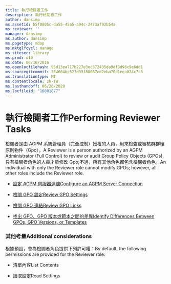 ```yaml
---
title: 執行檢閱者工作
description: 執行檢閱者工作
author: dansimp
ms.assetid: b5f0805c-da55-45a5-a94c-2473af92b54a
ms.reviewer: ''
manager: dansimp
ms.author: dansimp
ms.pagetype: mdop
ms.mktglfcycl: manage
ms.sitesec: library
ms.prod: w10
ms.date: 06/16/2016
ms.openlocfilehash: 95d13ea717b227e3ec372435da9df3d98c9e6dd1
ms.sourcegitcommit: 354664bc527d93f80687cd2eba70d1eea024c7c3
ms.translationtype: MT
ms.contentlocale: zh-TW
ms.lasthandoff: 06/26/2020
ms.locfileid: "10801877"
---
```

# <span data-ttu-id="fdc2d-103">執行檢閱者工作</span><span class="sxs-lookup"><span data-stu-id="fdc2d-103">Performing Reviewer Tasks</span></span>


<span data-ttu-id="fdc2d-104">檢閱者是由 AGPM 系統管理員（完全控制）授權的人員，用來檢查或審核群群組原則物件（Gpo）。</span><span class="sxs-lookup"><span data-stu-id="fdc2d-104">A Reviewer is a person authorized by an AGPM Administrator (Full Control) to review or audit Group Policy Objects (GPOs).</span></span> <span data-ttu-id="fdc2d-105">只有檢閱者角色的人員才能修改 Gpo;不過，所有其他角色都包含檢閱者角色。</span><span class="sxs-lookup"><span data-stu-id="fdc2d-105">An individual with only the Reviewer role cannot modify GPOs; however, all other roles include the Reviewer role.</span></span>

-   [<span data-ttu-id="fdc2d-106">設定 AGPM 伺服器連線</span><span class="sxs-lookup"><span data-stu-id="fdc2d-106">Configure an AGPM Server Connection</span></span>](configure-an-agpm-server-connection-agpm40.md)

-   [<span data-ttu-id="fdc2d-107">檢閱 GPO 設定</span><span class="sxs-lookup"><span data-stu-id="fdc2d-107">Review GPO Settings</span></span>](review-gpo-settings-agpm40.md)

-   [<span data-ttu-id="fdc2d-108">檢閱 GPO 連結</span><span class="sxs-lookup"><span data-stu-id="fdc2d-108">Review GPO Links</span></span>](review-gpo-links-agpm40.md)

-   [<span data-ttu-id="fdc2d-109">找出 GPO、GPO 版本或範本之間的差異</span><span class="sxs-lookup"><span data-stu-id="fdc2d-109">Identify Differences Between GPOs, GPO Versions, or Templates</span></span>](identify-differences-between-gpos-gpo-versions-or-templates-agpm40.md)

### <span data-ttu-id="fdc2d-110">其他考量</span><span class="sxs-lookup"><span data-stu-id="fdc2d-110">Additional considerations</span></span>

<span data-ttu-id="fdc2d-111">根據預設，會為檢閱者角色提供下列許可權：</span><span class="sxs-lookup"><span data-stu-id="fdc2d-111">By default, the following permissions are provided for the Reviewer role:</span></span>

-   <span data-ttu-id="fdc2d-112">清單內容</span><span class="sxs-lookup"><span data-stu-id="fdc2d-112">List Contents</span></span>

-   <span data-ttu-id="fdc2d-113">讀取設定</span><span class="sxs-lookup"><span data-stu-id="fdc2d-113">Read Settings</span></span>

 

 





